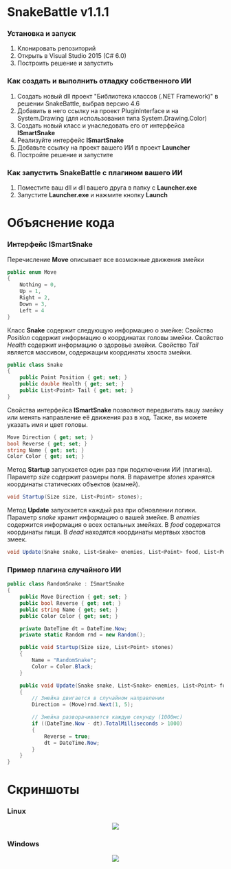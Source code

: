 # SnakeBattle v1.1.1

### Установка и запуск
1. Клонировать репозиторий
2. Открыть в Visual Studio 2015 (C# 6.0)
3. Построить решение и запустить

### Как создать и выполнить отладку собственного ИИ
1. Создать новый dll проект "Библиотека классов (.NET Framework)" в решении SnakeBattle, выбрав версию 4.6
2. Добавить в него ссылку на проект PluginInterface и на System.Drawing (для использования типа System.Drawing.Color)
3. Создать новый класс и унаследовать его от интерфейса **ISmartSnake**
4. Реализуйте интерфейс **ISmartSnake**
5. Добавьте ссылку на проект вашего ИИ в проект **Launcher**
6. Постройте решение и запустите

### Как запустить **SnakeBattle** с плагином вашего ИИ
1. Поместите ваш dll и dll вашего друга в папку с **Launcher.exe**
2. Запустите **Launcher.exe** и нажмите кнопку **Launch**

# Объяснение кода

### Интерфейс ISmartSnake

Перечисление **Move** описывает все возможные движения змейки
```csharp
public enum Move
{
    Nothing = 0,
    Up = 1,
    Right = 2,
    Down = 3,
    Left = 4
}
```

Класс **Snake** содержит следующую информацию о змейке:
Свойство *Position* содержит информацию о координатах головы змейки.
Свойство *Health* содержит информацию о здоровье змейки.
Свойство *Tail* является массивом, содержащим координаты хвоста змейки.
```csharp
public class Snake
{
    public Point Position { get; set; }
    public double Health { get; set; }
    public List<Point> Tail { get; set; }
}
```

Свойства интерфейса **ISmartSnake** позволяют передвигать вашу змейку или менять направление её движения раз в ход. Также, вы можете указать имя и цвет головы.
```csharp
Move Direction { get; set; }
bool Reverse { get; set; }
string Name { get; set; }
Color Color { get; set; }
```

Метод **Startup** запускается один раз при подключении ИИ (плагина). Параметр *size* содержит размеры поля. 
В параметре *stones* хранятся координаты статических объектов (камней).
```csharp
void Startup(Size size, List<Point> stones);
```

Метод **Update** запускается каждый раз при обновлении логики.
Параметр *snake* хранит информацию о вашей змейке.
В *enemies* содержится информация о всех остальных змейках.
В *food* содержатся координаты пищи.
В *dead* находятся координаты мертвых хвостов змеек.
```csharp
void Update(Snake snake, List<Snake> enemies, List<Point> food, List<Point> dead);
```

### Пример плагина случайного ИИ 
```csharp
public class RandomSnake : ISmartSnake
{
    public Move Direction { get; set; }
    public bool Reverse { get; set; }
    public string Name { get; set; }
    public Color Color { get; set; }

    private DateTime dt = DateTime.Now;
    private static Random rnd = new Random();

    public void Startup(Size size, List<Point> stones)
    {
        Name = "RandomSnake";
        Color = Color.Black;
    }

    public void Update(Snake snake, List<Snake> enemies, List<Point> food, List<Point> dead)
    {
        // Змейка двигается в случайном направлении
        Direction = (Move)rnd.Next(1, 5);

        // Змейка разворачивается каждую секунду (1000мс)
        if ((DateTime.Now - dt).TotalMilliseconds > 1000)
        {
            Reverse = true;
            dt = DateTime.Now;
        }
    }
}

```
# Скриншоты
### Linux
<p align="center">  
  <img src="https://github.com/lyftzeigen/SnakeBattle/raw/master/Screenshots/Linux/Battlefield.png"/>
</p>

### Windows
<p align="center">  
    <img src="https://github.com/lyftzeigen/SnakeBattle/blob/master/Screenshots/Windows/Battlefield.png"/>
</p>
